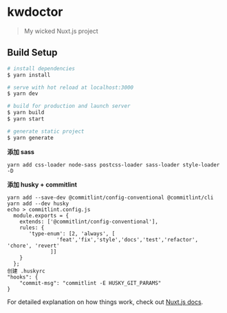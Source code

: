 # kwdoctor

> My wicked Nuxt.js project

## Build Setup

```bash
# install dependencies
$ yarn install

# serve with hot reload at localhost:3000
$ yarn dev

# build for production and launch server
$ yarn build
$ yarn start

# generate static project
$ yarn generate
```

**添加 sass**

```
yarn add css-loader node-sass postcss-loader sass-loader style-loader -D
```

**添加 husky + commitlint**

```
yarn add --save-dev @commitlint/config-conventional @commitlint/cli
yarn add --dev husky
echo > commitlint.config.js
  module.exports = {
    extends: ['@commitlint/config-conventional'],
    rules: {
       'type-enum': [2, 'always', [
                'feat','fix','style','docs','test','refactor', 'chore', 'revert'
              ]]
    }
  };
创建 .huskyrc
"hooks": {
    "commit-msg": "commitlint -E HUSKY_GIT_PARAMS"
}
```

For detailed explanation on how things work, check out [Nuxt.js docs](https://nuxtjs.org).

